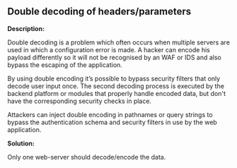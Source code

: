 
Double decoding of headers/parameters
-------

**Description:**

Double decoding is a problem which often occurs when multiple servers are used in which a 
configuration error is made. 
A hacker can encode his payload differently so it will not be recognised by an WAF or IDS 
and also bypass the escaping of the application.

By using double encoding it’s possible to bypass security filters that only decode user 
input once. The second decoding process is executed by the backend platform or modules 
that properly handle encoded data, but don't have the corresponding security checks in 
place.

Attackers can inject double encoding in pathnames or query strings to bypass the 
authentication schema and security filters in use by the web application.


**Solution:**

Only one web-server should decode/encode the data.
